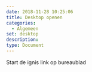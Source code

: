 ```yaml
---
date: 2018-11-28 10:25:06
title: Desktop openen
categories:
  - Algemeen
set: desktop
description:
type: Document
---
```


Start de ignis link op bureaublad
